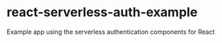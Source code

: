 # react-serverless-auth-example
Example app using the serverless authentication components for React
